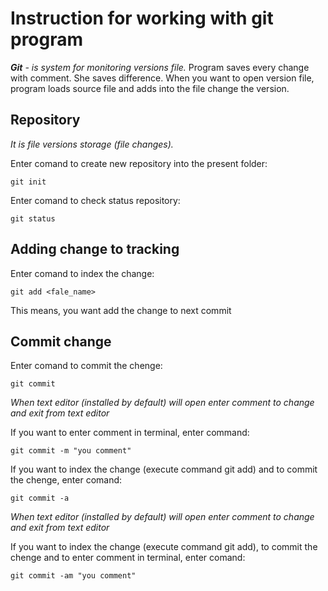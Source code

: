 # Instruction for working with git program

_**Git** - is system for monitoring versions file._ 
Program saves every change with comment. She saves difference. When you want to open version file, program loads source file and adds into the file change the version.

## Repository

*It is file versions storage (file changes).*

Enter comand to create new repository  into the present folder:

    git init

Enter comand to check status repository:

    git status

## Adding change to tracking

Enter comand to index the change:

    git add <fale_name>

This means, you want add the change to next commit

## Commit change

Enter comand to commit the chenge:

    git commit

*When text editor (installed by default) will open enter comment to change and exit from text editor*

If you want to enter comment in terminal, enter command:

    git commit -m "you comment"

If you want to index the change (execute command git add) and to commit the chenge, enter comand:

    git commit -a

*When text editor (installed by default) will open enter comment to change and exit from text editor*

If you want to index the change (execute command git add), to commit the chenge and to enter comment in terminal, enter comand:

    git commit -am "you comment"
